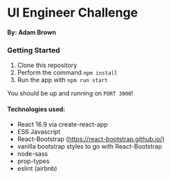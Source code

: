 # UI Engineer Challenge
#### By: Adam Brown

### Getting Started

1) Clone this repository
2) Perform the command `npm install`
3) Run the app with `npm run start`

You should be up and running on `PORT 3000`!

#### Technologies used:
- React 16.9 via create-react-app
- ES6 Javascript
- React-Bootstrap (https://react-bootstrap.github.io/)
- vanilla bootstrap styles to go with React-Bootstrap
- node-sass
- prop-types
- eslint (airbnb)
